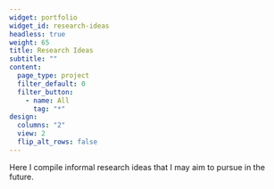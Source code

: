 ```yaml
---
widget: portfolio
widget_id: research-ideas
headless: true
weight: 65
title: Research Ideas
subtitle: ""
content:
  page_type: project
  filter_default: 0
  filter_button:
    - name: All
      tag: "*"
design:
  columns: "2"
  view: 2
  flip_alt_rows: false
---
```

Here I compile informal research ideas that I may aim to pursue in the future.